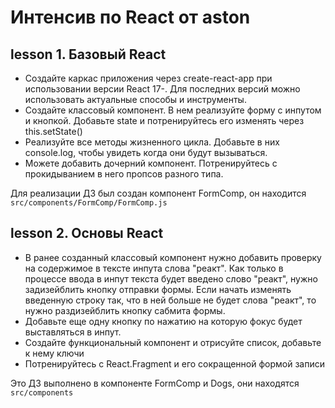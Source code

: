 # Интенсив по React от aston

## lesson 1. Базовый React

- Создайте каркас приложения через create-react-app при использовании версии React 17-. Для последних версий можно использовать актуальные способы и инструменты.
- Создайте классовый компонент. В нем реализуйте форму с инпутом и кнопкой. Добавьте state и потренируйтесь его изменять через this.setState()
- Реализуйте все методы жизненного цикла. Добавьте в них console.log, чтобы увидеть когда они будут вызываться. 
- Можете добавить дочерний компонент. Потренируйтесь с прокидыванием в него пропсов разного типа. 

Для реализации ДЗ был создан компонент FormComp, он находится `src/components/FormComp/FormComp.js`

 
## lesson 2. Основы React

- В ранее созданный классовый компонент нужно добавить проверку на содержимое в тексте инпута слова "реакт". Как только в процессе ввода в инпут текста будет введено слово "реакт", нужно задизейблить кнопку отправки формы. Если начать изменять введенную строку так, что в ней больше не будет слова "реакт", то нужно раздизейблить кнопку сабмита формы.
- Добавьте еще одну кнопку по нажатию на которую фокус будет выставляться в инпут.
- Создайте функциональный компонент и отрисуйте список, добавьте к нему ключи
- Потренируйтесь с React.Fragment и его сокращенной формой записи

Это ДЗ выполнено в компоненте FormComp и Dogs, они находятся `src/components`